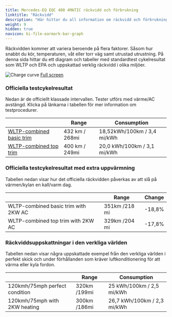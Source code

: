 ```yaml
---
title: Mercedes-EQ EQC 400 4MATIC räckvidd och förbrukning
linktitle: "Räckvidd"
description: "Här hittar du all information om räckvidd och förbrukning för Mercedes-EQ EQC 400 4MATIC."
weight: 9
hidden: true
navicon: bi-file-earmark-bar-graph
---
```

<!-- markdownlint-disable MD033 -->

Räckvidden kommer att variera beroende på flera faktorer. Såsom hur snabbt du kör, temperaturen, våt eller torr väg samt utrustad utrustning. På denna sida hittar du ett diagram och tabeller med standardtest cykelresultat som WLTP och EPA och uppskattad verklig räckvidd i olika miljöer.

<img class="img-fluid" alt="Charge curve" src="../range.svg"/>
<a href="../range.svg">Full screen</a>

### Officiella testcykelresultat

Nedan är de officiellt klassade intervallen. Tester utförs med värme/AC avstängd. Klicka på länkarna i tabellen för mer information om testprocedurer.

<table class="table table-striped">
<thead>
<tr><th></th><th>  Range </th><th>Consumption </th></tr>
<tbody>
<tr><td><a href="../../../../../guides/understandingrange/wltp/">WLTP-combined basic trim</a></td><td> 432 km / 268mi </td><td>18,52kWh/100km / 3,4 mi/kWh </td></tr> 
<tr><td><a href="../../../../../guides/understandingrange/wltp/">WLTP-combined top trim</a></td><td> 400 km / 249mi </td><td> 20,0 kWh/100km / 3,1 mi/kWh </td></tr>  
</tbody></table>

### Officiella testcykelresultat med extra uppvärmning

Tabellen nedan visar hur det officiella räckvidden påverkas av att slå på värmen/kylan en kall/varm dag.

<table class="table table-striped">
<thead>
<tr><th></th><th>  Range </th><th>Change </th></tr>
<tbody>
<tr><td> WLTP-combined basic trim with 2KW AC </td><td> 351km /218 mi </td><td> -18,8%</td></tr>
<tr><td>  WLTP-combined top trim with 2KW AC </td><td> 329km /204 mi </td><td>-17,8%</td></tr>
</tbody></table>

### Räckviddsuppskattningar i den verkliga världen

Tabellen nedan visar några uppskattade exempel från den verkliga världen i perfekt skick och under förhållanden som kräver luftkonditionering för att värma eller kyla fordon.

<table class="table table-striped">
<thead>
<tr><th></th><th>  Range </th><th>Consumption </th></tr>
<tbody>
<tr><td> 120kmh/75mph perfect condition </td><td> 320km /199mi</td><td> 25 kWh/100km / 2,5 mi/kWh </td></tr>
<tr><td> 120kmh/75mph with 2KW heating </td><td> 300km /186mi</td><td> 26,7 kWh/100km / 2,3 mi/kWh </td></tr
</tbody></table>
